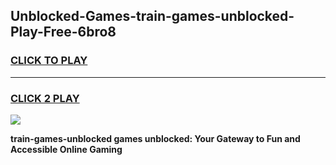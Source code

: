 
## Unblocked-Games-train-games-unblocked-Play-Free-6bro8
<h3>
<a href="https://premium76.site?title=train-games-unblocked&ref=18A1">CLICK TO PLAY</a></h3>
<hr>

<h3>
<a href="https://premium76.site?title=train-games-unblocked&ref=18A1">CLICK 2 PLAY</a>
  
</h3>

<a href="https://premium76.site?title=train-games-unblocked&ref=18A1"><img src="https://clearcache.store/games.png"></a>


**train-games-unblocked games unblocked: Your Gateway to Fun and Accessible Online Gaming**

